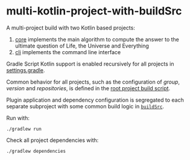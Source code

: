 multi-kotlin-project-with-buildSrc
==================================

A multi-project build with two Kotlin based projects:

 1. [core](./core) implements the main algorithm to compute the answer to the ultimate question of Life, the Universe and Everything
 2. [cli](./cli) implements the command line interface

Gradle Script Kotlin support is enabled recursively for all projects in [settings.gradle](./settings.gradle#L3).

Common behavior for all projects, such as the configuration of _group_, _version_ and _repositories_, is defined in the [root project build script](./build.gradle.kts).

Plugin application and dependency configuration is segregated to each
separate subproject with some common build logic in [`buildSrc`](./buildSrc/src/main/kotlin/utils.kt).

Run with:

    ./gradlew run

Check all project dependencies with:

    ./gradlew dependencies
